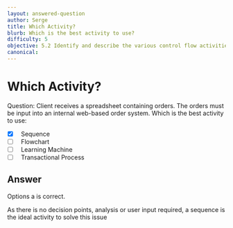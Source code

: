 ```yaml
---
layout: answered-question
author: Serge
title: Which Activity?
blurb: Which is the best activity to use?
difficulty: 5
objective: 5.2 Identify and describe the various control flow activities such as If, Switch, Break, Parallel, While, etc
canonical: 
---
```

<h1>Which Activity?</h1>

Question: Client receives a spreadsheet containing orders.  The orders must be input into an internal web-based order system.  Which is the best activity to use:  

- [x] &nbsp;  Sequence 
- [ ] &nbsp;  Flowchart
- [ ] &nbsp;  Learning Machine 
- [ ] &nbsp;  Transactional Process

## Answer

Options a is correct. 

As there is no decision points, analysis or user input required, a sequence is the ideal activity to solve this issue 

 
